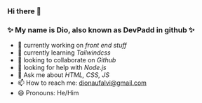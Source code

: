 ### Hi there 👋

### ✨ My name is Dio, also known as DevPadd in github ✨

- 🔭 currently working on *front end stuff*
- 🌱 currently learning *Tailwindcss*
- 👯 looking to collaborate on *Github*
- 🤔 looking for help with *Node.js*
- 💬 Ask me about *HTML, CSS, JS*
- 📫 How to reach me: dionaufalvi@gmail.com
- 😄 Pronouns: He/Him


<!--
**DevPadd/DevPadd** is a ✨ _special_ ✨ repository because its `README.md` (this file) appears on your GitHub profile.

Here are some ideas to get you started:

- 🔭 I’m currently working on ...
- 🌱 I’m currently learning ...
- 👯 I’m looking to collaborate on ...
- 🤔 I’m looking for help with ...
- 💬 Ask me about ...
- 📫 How to reach me: ...
- 😄 Pronouns: ...
- ⚡ Fun fact: ...
-->
